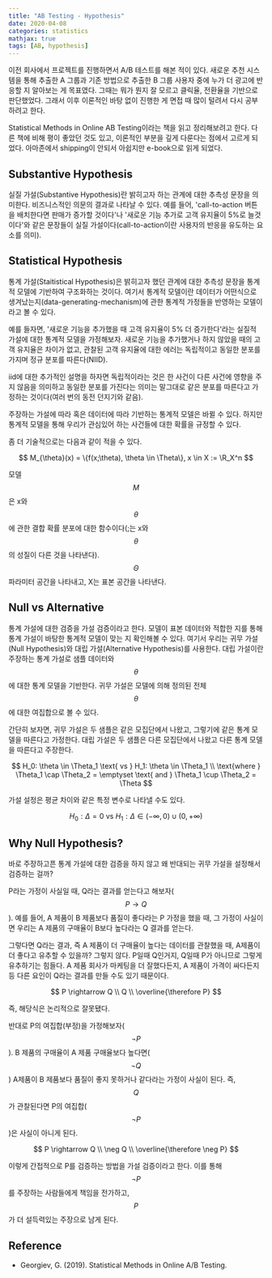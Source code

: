 ```yaml
---
title: "AB Testing - Hypothesis"
date: 2020-04-08
categories: statistics
mathjax: true
tags: [AB, hypothesis]
---
```




이전 회사에서 프로젝트를 진행하면서 A/B 테스트를 해본 적이 있다. 새로운 추천 시스템을 통해 추출한 A 그룹과 기존 방법으로 추출한 B 그룹 사용자 중에 누가 더 광고에 반응할 지 알아보는 게 목표였다. 그때는 뭐가 뭔지 잘 모르고 클릭율, 전환율을 기반으로 판단했었다. 그래서 이후 이론적인 바탕 없이 진행한 게 면접 때 많이 털려서 다시 공부하려고 한다. 

Statistical Methods in Online AB Testing이라는 책을 읽고 정리해보려고 한다. 다른 책에 비해 평이 좋았던 것도 있고, 이론적인 부분을 깊게 다룬다는 점에서 고르게 되었다. 아마존에서 shipping이 안되서 아쉽지만 e-book으로 읽게 되었다.



## Substantive Hypothesis

실질 가설(Substantive Hypothesis)란 밝히고자 하는 관계에 대한 추측성 문장을 의미한다. 비즈니스적인 의문의 결과로 나타날 수 있다. 예를 들어, 'call-to-action 버튼을 배치한다면 판매가 증가할 것이다'나 '새로운 기능 추가로 고객 유지율이 5%로 늘것이다'와 같은 문장들이 실질 가설이다(call-to-action이란 사용자의 반응을 유도하는 요소를 의미).



## Statistical Hypothesis

통계 가설(Staitistical Hypothesis)은 밝히고자 했던 관계에 대한 추측성 문장을 통계적 모델에 기반하여 구조화하는 것이다. 여기서 통계적 모델이란 데이터가 어떤식으로 생겨났는지(data-generating-mechanism)에 관한 통계적 가정들을 반영하는 모델이라고 볼 수 있다. 

예를 들자면, '새로운 기능을 추가했을 때 고객 유지율이 5% 더 증가한다'라는 실질적 가설에 대한 통계적 모델을 가정해보자. 새로운 기능을 추가했거나 하지 않았을 때의 고객 유지율은 차이가 없고, 관찰된 고객 유지율에 대한 에러는 독립적이고 동일한 분포를 가지며 정규 분포를 따른다(NIID).

iid에 대한 추가적인 설명을 하자면 독립적이라는 것은 한 사건이 다른 사건에 영향을 주지 않음을 의미하고 동일한 분포를 가진다는 의미는 말그대로 같은 분포를 따른다고 가정하는 것이다(여러 번의 동전 던지기와 같음).

주장하는 가설에 따라 혹은 데이터에 따라 기반하는 통계적 모델은 바뀔 수 있다. 하지만 통계적 모델을 통해 우리가 관심있어 하는 사건들에 대한 확률을 규정할 수 있다.

좀 더 기술적으로는 다음과 같이 적을 수 있다.

$$ M_{\theta}(x) = \{f(x;\theta), \theta \in \Theta\}, x \in X := \R_X^n $$

모델 $$M$$은 x와 $$\theta$$에 관한 결합 확률 분포에 대한 함수이다(;는 x와 $$\theta$$의 성질이 다른 것을 나타낸다). $$\Theta$$ 파라미터 공간을 나타내고, X는 표본 공간을 나타낸다.



## Null vs Alternative

통계 가설에 대한 검증을 가설 검증이라고 한다. 모델이 표본 데이터와 적합한 지를 통해 통계 가설이 바탕한 통계적 모델이 맞는 지 확인해볼 수 있다. 여기서 우리는 귀무 가설(Null Hypothesis)와 대립 가설(Alternative Hypothesis)를 사용한다. 대립 가설이란 주장하는 통계 가설로 샘플 데이터와 $$\theta$$에 대한  통계 모델을 기반한다. 귀무 가설은 모델에 의해 정의된 전체 $$\theta$$에 대한 여집합으로 볼 수 있다.

간단히 보자면, 귀무 가설은 두 샘플은 같은 모집단에서 나왔고, 그렇기에 같은 통계 모델을 따른다고 가정한다. 대립 가설은 두 샘플은 다른 모집단에서 나왔고 다른 통계 모델을 따른다고 주장한다.

$$ H_0: \theta \in \Theta_1 \text{ vs } H_1: \theta \in \Theta_1 \\
\text{where } \Theta_1 \cap \Theta_2 = \emptyset \text{ and } \Theta_1 \cup \Theta_2 = \Theta   $$

가설 설정은 평균 차이와 같은 특정 변수로 나타낼 수도 있다.

$$ H_0: \Delta = 0 \text{ vs } H_1: \Delta \in (-\infty, 0) \cup (0,+\infty)$$



## Why Null Hypothesis?

바로 주장하고픈 통계 가설에 대한 검증을 하지 않고 왜 반대되는 귀무 가설을 설정해서 검증하는 걸까?

P라는 가정이 사실일 때, Q라는 결과를 얻는다고 해보자( $$ P \rightarrow Q$$). 예를 들어, A 제품이 B 제품보다 품질이 좋다라는 P 가정을 했을 때, 그 가정이 사실이면 우리는 A 제품의 구매율이 B보다 높다라는 Q 결과를 얻는다.

그렇다면 Q라는 결과, 즉 A 제품이 더 구매율이 높다는 데이터를 관찰했을 때, A제품이 더 좋다고 유추할 수 있을까? 그렇지 않다. P일때 Q인거지, Q일때 P가 아니므로 그렇게 유추하기는 힘들다. A 제품 회사가 마케팅을 더 잘했다든지, A 제품이 가격이 싸다든지 등 다른 요인이 Q라는 결과를 만들 수도 있기 때문이다.

$$ P \rightarrow Q \\
 Q \\
 \overline{\therefore P} $$

즉, 해당식은 논리적으로 잘못됐다.



반대로 P의 여집합(부정)을 가정해보자($$\neg P$$). B 제품의 구매율이 A 제품 구매율보다 높다면($$\neg Q$$) A제품이 B 제품보다 품질이 좋지 못하거나 같다라는 가정이 사실이 된다. 즉, $$Q$$가 관찰된다면 P의 여집합($$\neg P$$)은 사실이 아니게 된다.

$$ P \rightarrow Q \\
 \neg Q \\
 \overline{\therefore \neg P} $$

이렇게 간접적으로 P를 검증하는 방법을 가설 검증이라고 한다. 이를 통해 $$\neg P$$를 주장하는 사람들에게 책임을 전가하고, $$P$$가 더 설득력있는 주장으로 남게 된다.



## Reference

- Georgiev, G. (2019). Statistical Methods in Online A/B Testing.